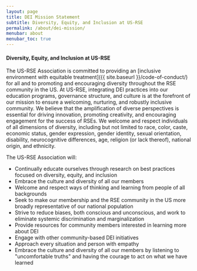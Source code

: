 ```yaml
---
layout: page
title: DEI Mission Statement
subtitle: Diversity, Equity, and Inclusion at US-RSE
permalink: /about/dei-mission/
menubar: about
menubar_toc: true
---
```


#### Diversity, Equity, and Inclusion at US-RSE

The US-RSE Association is committed to providing an [inclusive environment with
equitable treatment]({{ site.baseurl }}/code-of-conduct/) for all and to promoting
and encouraging diversity throughout the RSE community in the US. At US-RSE,
integrating DEI practices into our education programs, governance structure,
and culture is at the forefront of our mission to ensure a welcoming,
nurturing, and robustly inclusive community. We believe that the amplification
of diverse perspectives is essential for driving innovation, promoting
creativity, and encouraging engagement for the success of RSEs. We welcome and
respect individuals of all dimensions of diversity, including but not limited
to race, color, caste, economic status, gender expression, gender identity,
sexual orientation, disability, neurocognitive differences, age,
religion (or lack thereof), national origin, and ethnicity.

The US-RSE Association will:
- Continually educate ourselves through research on best practices focused on
  diversity, equity, and inclusion
- Embrace the culture and diversity of all our members
- Welcome and respect ways of thinking and learning from people of all
  backgrounds
- Seek to make our membership and the RSE community in the US more broadly
  representative of our national population
- Strive to reduce biases, both conscious and unconscious, and work to
  eliminate systemic discrimination and marginalization
- Provide resources for community members interested in learning more about DEI
- Engage with other community-based DEI initiatives
- Approach every situation and person with empathy
- Embrace the culture and diversity of all our members by listening to
  "uncomfortable truths" and having the courage to act on what we have learned
